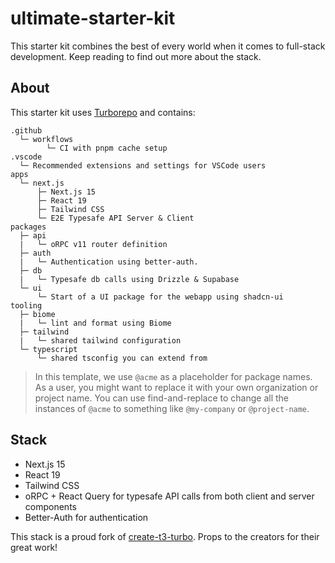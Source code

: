 # ultimate-starter-kit

This starter kit combines the best of every world when it comes to full-stack development. Keep reading to find out more about the stack.



## About


This starter kit uses [Turborepo](https://turborepo.org) and contains:

```text
.github
  └─ workflows
        └─ CI with pnpm cache setup
.vscode
  └─ Recommended extensions and settings for VSCode users
apps
  └─ next.js
      ├─ Next.js 15
      ├─ React 19
      ├─ Tailwind CSS
      └─ E2E Typesafe API Server & Client
packages
  ├─ api
  |   └─ oRPC v11 router definition
  ├─ auth
  |   └─ Authentication using better-auth.
  ├─ db
  |   └─ Typesafe db calls using Drizzle & Supabase
  └─ ui
      └─ Start of a UI package for the webapp using shadcn-ui
tooling
  ├─ biome
  |   └─ lint and format using Biome
  ├─ tailwind
  |   └─ shared tailwind configuration
  └─ typescript
      └─ shared tsconfig you can extend from
```

> In this template, we use `@acme` as a placeholder for package names. As a user, you might want to replace it with your own organization or project name. You can use find-and-replace to change all the instances of `@acme` to something like `@my-company` or `@project-name`.

## Stack

- Next.js 15
- React 19
- Tailwind CSS
- oRPC + React Query for typesafe API calls from both client and server components
- Better-Auth for authentication

This stack is a proud fork of [create-t3-turbo](https://github.com/t3-oss/create-t3-turbo). Props to the creators for their great work!


